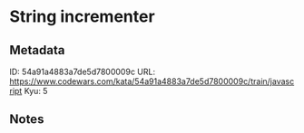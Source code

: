 # String incrementer

## Metadata
ID: 54a91a4883a7de5d7800009c
URL: https://www.codewars.com/kata/54a91a4883a7de5d7800009c/train/javascript
Kyu: 5

## Notes
